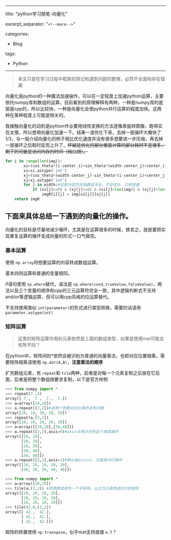 
---
title: "python学习随笔-向量化"

excerpt_separator: "`<!--more-->`"

categories:

  - Blog

tags:

  - Python
---

> 本文只是在学习过程中框架的简记和遇到问题的整理，必然不全面和存在错漏

向量化是python的一种魔法加速操作，可以在一定程度上加速python运算，主要依托numpy库和数组的运算。目前看到的原理解释有两种，一种是numpy库的底层是cpp的，所以比较快，一种是向量化会使python并行运算的程度加快。这两种在某种程度上可能是相关的。

我接触向量化的动机是python作业要用线性变换的方法逐像素旋转图像，跑得实在太慢，所以想用向量化加速一下。结果一波优化下来，去掉一层循环大概快了1/3，与一般介绍向量化的例子相比优化速度并没有很多想要进一步压缩，再去掉一层循环之后耗时反而上升了。~~怀疑是优化的部分里面计算的部分耗时不是很多，剩下的可能是访问内存的时间（纯口胡）。~~

```python
for i in range(len(img)):
        xi=(cos_theta*(i-center_i)+sin_theta*(width-center_j)+center_i)#width是一个存储range(len(img[0]))的数组
        xi=xi.astype('int')
        xj=(cos_theta*(width-center_j)-sin_theta*(i-center_i)+center_j)
        xj=xj.astype('int')
        for j in width:#这部分因为涉及数组寻址，不会优化，只好放着
            if (xi[j]>=0) & (xj[j]>=0) & (xi[j]<len(img)) & (xj[j]<len(img[0])):
                imgR[i][j] = img[xi[j]][xj[j]]
    return imgR
```

## 下面来具体总结一下遇到的向量化的操作。

向量化的目标是尽量地减少循环，尤其是在运算很多的时候，换言之，就是要把实现重复运算的循环变成向量的形式一口气做完。

### 基本运算

使用 `np.array`将想要运算的内容转成数组运算。

基本四则运算和普通的变量相同。

if语句使用 `np.where`替代，语法是 `np.where(cond,trueValue,falseValue)`，用法以及三个变量的顺序和cpp的三元运算符完全一致，其中逻辑判断式不支持and/or等逻辑运算，但可以用cpp风格的位运算替代。

不支持使用类似 `int(parameter)`的形式进行类型转换，需要的话请用 `parameter.astype(int)`

### 矩阵运算

> 这里的矩阵运算作用的元素依然是上面的数组类型，如果是使用mat可能会有所不同？

在python中，矩阵间的*依然会被识别为普通的向量乘法，也即对应位置相乘，需要矩阵相乘请使用 `np.dot(A,B)`，**注意乘法的顺序**

扩充数组元素，有 `repeat`和 `tile`两种，前者是对每一个元素复制之后放在它后面，后者是把整个数组按要求复制，以下是官方样例

```python
>>> from numpy import *
>>> repeat(7.,4)
array([ 7.,  7.,  7.,  7.])
>>> a=array([10,20])
>>> a.repeat([3,2])#这两个参数对应元素的复制次数
array([10, 10, 10, 20, 20])
>>> repeat(a,[3,2])
array([10, 10, 10, 20, 20])
>>> a=array([[10,20],[30,40]])
>>> a.repeat([3,2],axis=0)#axis=0表示对列这个维度操作
array([[10, 20],
       [10, 20],
       [10, 20],
       [30, 40],
       [30, 40]])
>>> a.repeat([3,2],axis=1)#默认是axis=1，也就是对行操作
array([[10, 10, 10, 20, 20],
       [30, 30, 30, 40, 40]])
```

```python
>>> from numpy import *
>>> a=array([10,20])
>>> tile(a,(3,2)) #把原数组视为一个子矩阵，以之为元素构造3X2的矩阵
array([[10, 20, 10, 20],
       [10, 20, 10, 20],
       [10, 20, 10, 20]])
>>> tile(42.0,(3,2))
array([[ 42.,  42.],
       [ 42.,  42.],
       [ 42.,  42.]])
```

矩阵的转置使用 `np.transpose`，似乎mat支持直接 `a.T`？
